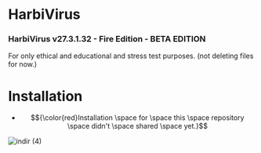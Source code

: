 # HarbiVirus
### HarbiVirus v27.3.1.32 - Fire Edition - BETA EDITION
For only ethical and educational and stress test purposes.
(not deleting files for now.)


# Installation
- $${\color{red}Installation \space for \space  this \space  repository \space  didn't \space  shared \space  yet.}$$


![indir (4)](https://github.com/user-attachments/assets/a4ca7b9c-2d62-4338-8008-bbe40000f3ce)
